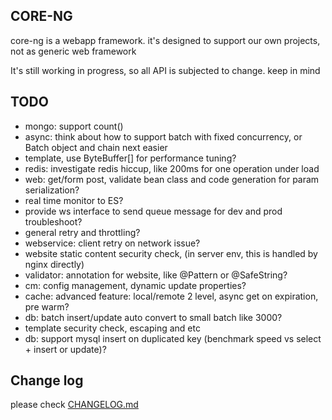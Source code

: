## CORE-NG
core-ng is a webapp framework. it's designed to support our own projects, not as generic web framework

It's still working in progress, so all API is subjected to change. keep in mind

## TODO
* mongo: support count()
* async: think about how to support batch with fixed concurrency, or Batch object and chain next easier
* template, use ByteBuffer[] for performance tuning?
* redis: investigate redis hiccup, like 200ms for one operation under load
* web: get/form post, validate bean class and code generation for param serialization?
* real time monitor to ES?
* provide ws interface to send queue message for dev and prod troubleshoot?
* general retry and throttling?
* webservice: client retry on network issue?
* website static content security check, (in server env, this is handled by nginx directly)
* validator: annotation for website, like @Pattern or @SafeString?
* cm: config management, dynamic update properties?
* cache: advanced feature: local/remote 2 level, async get on expiration, pre warm?
* db: batch insert/update auto convert to small batch like 3000?
* template security check, escaping and etc
* db: support mysql insert on duplicated key (benchmark speed vs select + insert or update)?

## Change log
please check [CHANGELOG.md](CHANGELOG.md)

